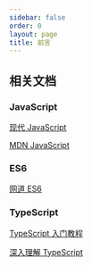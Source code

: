 ```yaml
---
sidebar: false
order: 0
layout: page
title: 前言
---
```


<!-- [ES6](./es6/index.md)

[typescript](./ts/typescript.md) -->
<base-index :title="$frontmatter.title "/>

## 相关文档

### JavaScript

[现代 JavaScript](https://zh.javascript.info/)

[MDN JavaScript](https://developer.mozilla.org/zh-CN/docs/Web/JavaScript)

### ES6

[网道 ES6](https://wangdoc.com/es6/)

### TypeScript

[TypeScript 入门教程](https://ts.xcatliu.com/)

[深入理解 TypeScript](https://jkchao.github.io/typescript-book-chinese/)
